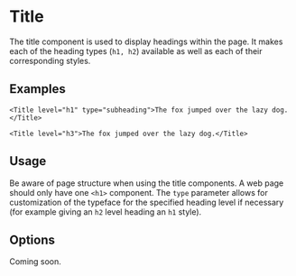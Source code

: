 # Title

The title component is used to display headings within the page. It makes each of the heading types (`h1, h2`) available as well as each of their corresponding styles.

## Examples

```javascipt
<Title level="h1" type="subheading">The fox jumped over the lazy dog.</Title>
```

```javascipt
<Title level="h3">The fox jumped over the lazy dog.</Title>
```

## Usage

Be aware of page structure when using the title components. A web page should only have one `<h1>` component. The `type` parameter allows for customization of the typeface for the specified heading level if necessary (for example giving an `h2` level heading an `h1` style).

## Options

Coming soon.
